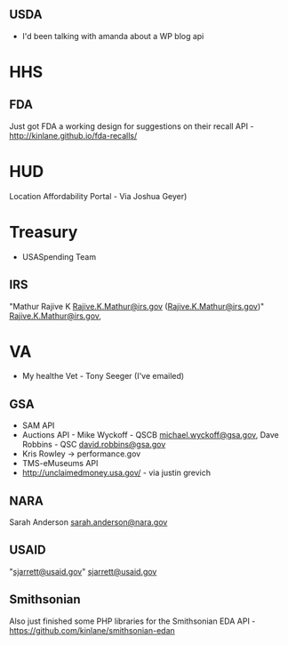 

## USDA
* I'd been talking with amanda about a WP blog api 

# HHS

## FDA
Just got FDA a working design for suggestions on their recall API - http://kinlane.github.io/fda-recalls/

# HUD

 Location Affordability Portal - Via Joshua Geyer)

# Treasury 
* USASpending Team 

## IRS 

 "Mathur Rajive K <Rajive.K.Mathur@irs.gov> (Rajive.K.Mathur@irs.gov)" <Rajive.K.Mathur@irs.gov>,


# VA 
* My healthe Vet - Tony Seeger (I've emailed)


## GSA 

* SAM API
* Auctions API - Mike Wyckoff - QSCB <michael.wyckoff@gsa.gov>, Dave Robbins - QSC <david.robbins@gsa.gov>
* Kris Rowley -> performance.gov 
* TMS-eMuseums API  
* http://unclaimedmoney.usa.gov/ - via justin grevich 

## NARA

Sarah Anderson <sarah.anderson@nara.gov>

## USAID 

"sjarrett@usaid.gov" <sjarrett@usaid.gov>

## Smithsonian 

Also just finished some PHP libraries for the Smithsonian EDA API - https://github.com/kinlane/smithsonian-edan

